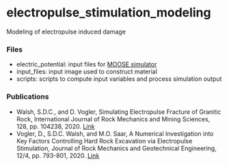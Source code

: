 # electropulse_stimulation_modeling
Modeling of electropulse induced damage

### Files
- electric_potential: input files for [MOOSE simulator](www.github.com/idaholab/danielvogler)
- input_files: input image used to construct material
- scripts: scripts to compute input variables and process simulation output

### Publications
- Walsh, S.D.C., and D. Vogler, Simulating Electropulse Fracture of Granitic Rock, International Journal of Rock Mechanics and Mining Sciences, 128, pp. 104238, 2020. [Link](https://doi.org/10.1016/j.ijrmms.2020.104238)
- Vogler, D., S.D.C. Walsh, and M.O. Saar, A Numerical Investigation into Key Factors Controlling Hard Rock Excavation via Electropulse Stimulation, Journal of Rock Mechanics and Geotechnical Engineering, 12/4, pp. 793-801, 2020. [Link](https://doi.org/10.1016/j.jrmge.2020.02.002)

